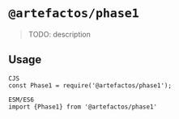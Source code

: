 # `@artefactos/phase1`

> TODO: description

## Usage

```
CJS
const Phase1 = require('@artefactos/phase1');

ESM/ES6
import {Phase1} from '@artefactos/phase1'
```
